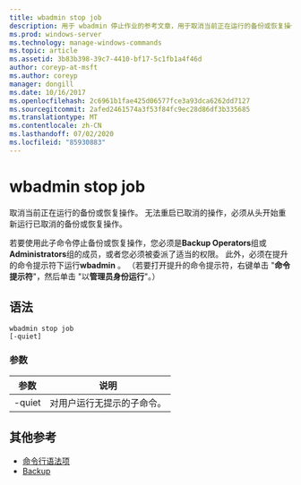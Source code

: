 ```yaml
---
title: wbadmin stop job
description: 用于 wbadmin 停止作业的参考文章，用于取消当前正在运行的备份或恢复操作。 无法重启已取消的操作，必须从头开始重新运行已取消的备份或恢复操作。
ms.prod: windows-server
ms.technology: manage-windows-commands
ms.topic: article
ms.assetid: 3b83b398-39c7-4410-bf17-5c1fb1a4f46d
author: coreyp-at-msft
ms.author: coreyp
manager: dongill
ms.date: 10/16/2017
ms.openlocfilehash: 2c6961b1fae425d06577fce3a93dca6262dd7127
ms.sourcegitcommit: 2afed2461574a3f53f84fc9ec28d86df3b335685
ms.translationtype: MT
ms.contentlocale: zh-CN
ms.lasthandoff: 07/02/2020
ms.locfileid: "85930883"
---
```

# <a name="wbadmin-stop-job"></a>wbadmin stop job



取消当前正在运行的备份或恢复操作。 无法重启已取消的操作，必须从头开始重新运行已取消的备份或恢复操作。

若要使用此子命令停止备份或恢复操作，您必须是**Backup Operators**组或**Administrators**组的成员，或者您必须被委派了适当的权限。 此外，必须在提升的命令提示符下运行**wbadmin** 。 （若要打开提升的命令提示符，右键单击 "**命令提示符**"，然后单击 "以**管理员身份运行**"。）

## <a name="syntax"></a>语法

```
wbadmin stop job
[-quiet]
```

### <a name="parameters"></a>参数

|参数|说明|
|---------|-----------|
|-quiet|对用户运行无提示的子命令。|

## <a name="additional-references"></a>其他参考

- [命令行语法项](command-line-syntax-key.md)
-   [Backup](wbadmin.md)